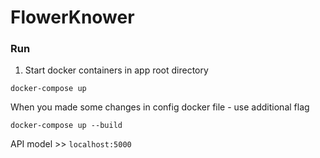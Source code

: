 # FlowerKnower

### Run
1. Start docker containers in app root directory
  ```
  docker-compose up
  ```
When you made some changes in config docker file - use additional flag
  ```
  docker-compose up --build
  ```

API model >> `localhost:5000`<br>
